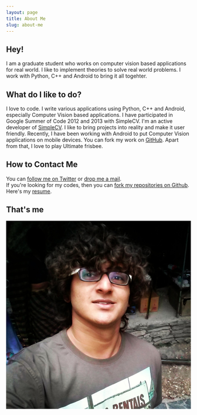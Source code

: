 ```yaml
---
layout: page
title: About Me
slug: about-me
---
```


## Hey!

I am a graduate student who works on computer vision based applications for real world. I like to implement theories to solve real world problems. I work with Python, C++ and Android to bring it all togehter.

## What do I like to do?

I love to code. I write various applications using Python, C++ and Android, especially Computer Vision based applications. I have participated in Google Summer of Code 2012 and 2013 with SimpleCV. I'm an active developer of [SimpleCV](http://simplecv.org/). I like to bring projects into reality and make it user friendly. Recently, I have been working with Android to put Computer Vision applications on mobile devices. You can fork my work on [GitHub](https://github.com/jayrambhia). Apart from that, I love to play Ultimate frisbee.

## How to Contact Me

You can <a href="http://twitter.com/jayrambhia">follow me on Twitter</a> or <a href="mailto:jayrambhia777@gmail.com" class="highlight">drop me a mail</a>.<br/>If you're looking for my codes, then you can <a href="https://github.com/jayrambhia">fork my repositories on Github</a>.<br/>Here's my <a href="http://goo.gl/G8MZH">resume</a>.

## That's me

<div class="islet">
  <img class="img--center img--small" src="/assets/images/grav2.jpg" height="512" width="512" />
</div>